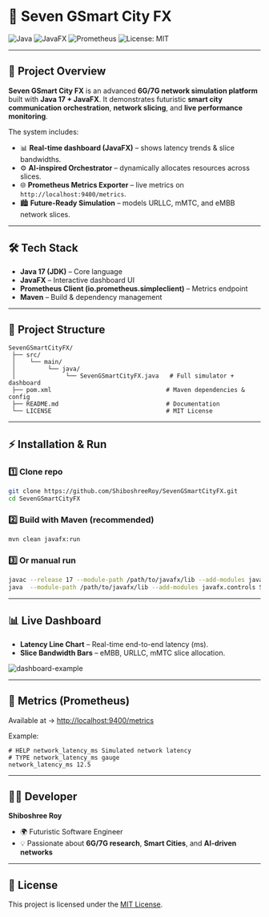 # 📡 Seven GSmart City FX

![Java](https://img.shields.io/badge/Java-17-orange?logo=java)
![JavaFX](https://img.shields.io/badge/JavaFX-UI-blue?logo=openjdk)
![Prometheus](https://img.shields.io/badge/Prometheus-Metrics-red?logo=prometheus)
![License: MIT](https://img.shields.io/badge/License-MIT-green.svg)

---

## 🚀 Project Overview

**Seven GSmart City FX** is an advanced **6G/7G network simulation platform** built with **Java 17 + JavaFX**.
It demonstrates futuristic **smart city communication orchestration**, **network slicing**, and **live performance monitoring**.

The system includes:

* 📊 **Real-time dashboard (JavaFX)** – shows latency trends & slice bandwidths.
* ⚙️ **AI-inspired Orchestrator** – dynamically allocates resources across slices.
* 🌐 **Prometheus Metrics Exporter** – live metrics on `http://localhost:9400/metrics`.
* 🏙 **Future-Ready Simulation** – models URLLC, mMTC, and eMBB network slices.

---

## 🛠 Tech Stack

* **Java 17 (JDK)** – Core language
* **JavaFX** – Interactive dashboard UI
* **Prometheus Client (io.prometheus.simpleclient)** – Metrics endpoint
* **Maven** – Build & dependency management

---

## 📂 Project Structure

```
SevenGSmartCityFX/
 ├── src/
 │    └── main/
 │         └── java/
 │              └── SevenGSmartCityFX.java   # Full simulator + dashboard
 ├── pom.xml                                # Maven dependencies & config
 ├── README.md                              # Documentation
 └── LICENSE                                # MIT License
```

---

## ⚡ Installation & Run

### 1️⃣ Clone repo

```bash
git clone https://github.com/ShiboshreeRoy/SevenGSmartCityFX.git
cd SevenGSmartCityFX
```

### 2️⃣ Build with Maven (recommended)

```bash
mvn clean javafx:run
```

### 3️⃣ Or manual run

```bash
javac --release 17 --module-path /path/to/javafx/lib --add-modules javafx.controls src/main/java/SevenGSmartCityFX.java
java  --module-path /path/to/javafx/lib --add-modules javafx.controls SevenGSmartCityFX
```

---

## 📊 Live Dashboard

* **Latency Line Chart** – Real-time end-to-end latency (ms).
* **Slice Bandwidth Bars** – eMBB, URLLC, mMTC slice allocation.

![dashboard-example](https://via.placeholder.com/700x300.png?text=JavaFX+Dashboard+Preview)

---

## 📡 Metrics (Prometheus)

Available at → [http://localhost:9400/metrics](http://localhost:9400/metrics)

Example:

```
# HELP network_latency_ms Simulated network latency
# TYPE network_latency_ms gauge
network_latency_ms 12.5
```

---

## 👨‍💻 Developer

**Shiboshree Roy**

* 🌍 Futuristic Software Engineer
* 💡 Passionate about **6G/7G research**, **Smart Cities**, and **AI-driven networks**

---

## 📜 License

This project is licensed under the [MIT License](LICENSE).

